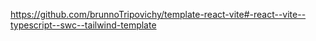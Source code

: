 https://github.com/brunnoTripovichy/template-react-vite#-react--vite--typescript--swc--tailwind-template

